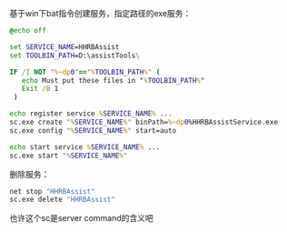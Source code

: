


基于win下bat指令创建服务，指定路径的exe服务：

```bat
@echo off

set SERVICE_NAME=HHRBAssist
set TOOLBIN_PATH=D:\assistTools\

IF /I NOT "%~dp0"=="%TOOLBIN_PATH%" (
   echo Must put these files in "%TOOLBIN_PATH%"
   Exit /B 1
 )

echo register service %SERVICE_NAME% ...
sc.exe create "%SERVICE_NAME%" binPath=%~dp0%HHRBAssistService.exe
sc.exe config "%SERVICE_NAME%" start=auto

echo start service %SERVICE_NAME% ...
sc.exe start "%SERVICE_NAME%"
```

删除服务：

```bat
net stop "HHRBAssist"
sc.exe delete "HHRBAssist"
```


也许这个sc是server command的含义吧